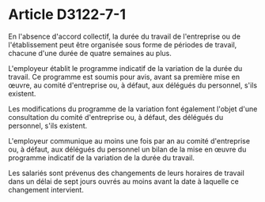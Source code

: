 # Article D3122-7-1

En l'absence d'accord collectif, la durée du travail de l'entreprise ou de l'établissement peut être organisée sous forme de périodes de travail, chacune d'une durée de quatre semaines au plus. 
  
   
L'employeur établit le programme indicatif de la variation de la durée du travail. Ce programme est soumis pour avis, avant sa première mise en œuvre, au comité d'entreprise ou, à défaut, aux délégués du personnel, s'ils existent. 
  
   
Les modifications du programme de la variation font également l'objet d'une consultation du comité d'entreprise ou, à défaut, des délégués du personnel, s'ils existent. 
  
   
L'employeur communique au moins une fois par an au comité d'entreprise ou, à défaut, aux délégués du personnel un bilan de la mise en œuvre du programme indicatif de la variation de la durée du travail. 
  
   
Les salariés sont prévenus des changements de leurs horaires de travail dans un délai de sept jours ouvrés au moins avant la date à laquelle ce changement intervient.